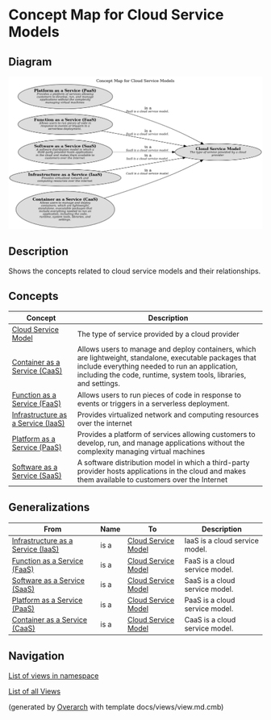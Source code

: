# Concept Map for Cloud Service Models

## Diagram
![Concept Map for Cloud Service Models](../../../software-development/cloud/service-model/concept-view.png)

## Description
Shows the concepts related to cloud service models and their relationships.

## Concepts
| Concept | Description |
|---|---|
| [Cloud Service Model](../../../software-development/cloud/cloud-service-model.md)| The type of service provided by a cloud provider |
| [Container as a Service (CaaS)](../../../software-development/cloud/service-model/caas.md)| Allows users to manage and deploy containers, which are lightweight, standalone, executable packages that include everything needed to run an application, including the code, runtime, system tools, libraries, and settings. |
| [Function as a Service (FaaS)](../../../software-development/cloud/service-model/faas.md)| Allows users to run pieces of code in response to events or triggers in a serverless deployment. |
| [Infrastructure as a Service (IaaS)](../../../software-development/cloud/service-model/iaas.md)| Provides virtualized network and computing resources over the internet |
| [Platform as a Service (PaaS)](../../../software-development/cloud/service-model/paas.md)| Provides a platform of services allowing customers to develop, run, and manage applications without the complexity managing virtual machines |
| [Software as a Service (SaaS)](../../../software-development/cloud/service-model/saas.md)| A software distribution model in which a third-party provider hosts applications in the cloud and makes them available to customers over the Internet |

## Generalizations
| From | Name | To | Description |
|---|---|---|---|
| [Infrastructure as a Service (IaaS)](../../../software-development/cloud/service-model/iaas.md) | is a | [Cloud Service Model](../../../software-development/cloud/cloud-service-model.md) | IaaS is a cloud service model. |
| [Function as a Service (FaaS)](../../../software-development/cloud/service-model/faas.md) | is a | [Cloud Service Model](../../../software-development/cloud/cloud-service-model.md) | FaaS is a cloud service model. |
| [Software as a Service (SaaS)](../../../software-development/cloud/service-model/saas.md) | is a | [Cloud Service Model](../../../software-development/cloud/cloud-service-model.md) | SaaS is a cloud service model. |
| [Platform as a Service (PaaS)](../../../software-development/cloud/service-model/paas.md) | is a | [Cloud Service Model](../../../software-development/cloud/cloud-service-model.md) | PaaS is a cloud service model. |
| [Container as a Service (CaaS)](../../../software-development/cloud/service-model/caas.md) | is a | [Cloud Service Model](../../../software-development/cloud/cloud-service-model.md) | CaaS is a cloud service model. |

## Navigation
[List of views in namespace](./views-in-namespace.md)

[List of all Views](../../../views.md)


(generated by [Overarch](https://github.com/soulspace-org/overarch) with template docs/views/view.md.cmb)

